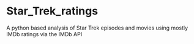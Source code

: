 # Star_Trek_ratings
A python based analysis of Star Trek episodes and movies using mostly IMDb ratings via the IMDb API
